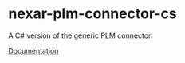 # nexar-plm-connector-cs
A C# version of the generic PLM connector.

[Documentation](https://nexardeveloper.github.io/nexar-plm-connector-cs/)
